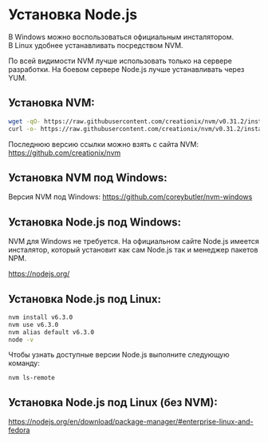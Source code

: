 Установка Node.js
=================

В Windows можно воспользоваться официальным инсталятором.  
В Linux удобнее устанавливать посредством NVM.

По всей видимости NVM лучше использовать только на сервере разработки. На боевом сервере Node.js лучше устанавливать через YUM.

## Установка NVM:

```bash
wget -qO- https://raw.githubusercontent.com/creationix/nvm/v0.31.2/install.sh | bash
curl -o- https://raw.githubusercontent.com/creationix/nvm/v0.31.2/install.sh | bash
```

Последнюю версию ссылки можно взять с сайта NVM: https://github.com/creationix/nvm

## Установка NVM под Windows:

Версия NVM под Windows: https://github.com/coreybutler/nvm-windows

## Установка Node.js под Windows:

NVM для Windows не требуется. На официальном сайте Node.js имеется инсталятор, который установит как сам Node.js так и менеджер пакетов NPM.

https://nodejs.org/

## Установка Node.js под Linux:

```bash
nvm install v6.3.0
nvm use v6.3.0
nvm alias default v6.3.0
node -v
```

Чтобы узнать доступные версии Node.js выполните следующую команду:

```
nvm ls-remote
```

##  Установка Node.js под Linux (без NVM):

https://nodejs.org/en/download/package-manager/#enterprise-linux-and-fedora

